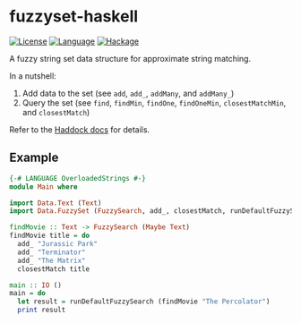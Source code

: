 # fuzzyset-haskell

[![License](https://img.shields.io/badge/license-BSD%203--Clause-blue.svg)](https://opensource.org/licenses/BSD-3-Clause)
[![Language](https://img.shields.io/badge/language-Haskell-yellow.svg)](https://www.haskell.org/)
[![Hackage](https://img.shields.io/hackage/v/fuzzyset.svg)](http://hackage.haskell.org/package/fuzzyset)

A fuzzy string set data structure for approximate string matching.

In a nutshell:

1. Add data to the set (see `add`, `add_`, `addMany`, and `addMany_`)
2. Query the set (see `find`, `findMin`, `findOne`, `findOneMin`, `closestMatchMin`, and `closestMatch`)

Refer to the [Haddock docs](http://hackage.haskell.org/package/fuzzyset) for details.

## Example

```haskell
{-# LANGUAGE OverloadedStrings #-}
module Main where

import Data.Text (Text)
import Data.FuzzySet (FuzzySearch, add_, closestMatch, runDefaultFuzzySearch)

findMovie :: Text -> FuzzySearch (Maybe Text)
findMovie title = do
  add_ "Jurassic Park"
  add_ "Terminator"
  add_ "The Matrix"
  closestMatch title

main :: IO ()
main = do
  let result = runDefaultFuzzySearch (findMovie "The Percolator")
  print result
```
